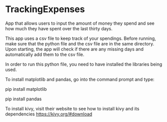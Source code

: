 # TrackingExpenses
App that allows users to input the amount of money they spend and see how much they have spent over the last thirty days.

This app uses a csv file to keep track of your spendings. Before running, make sure that the python file and the csv file are in the same directory. Upon starting, the app will check if there are any missing days and automatically add them to the csv file.

In order to run this python file, you need to have installed the libraries being used.

To install matplotlib and pandas, go into the command prompt and type:

pip install matplotlib

pip install pandas

To install kivy, visit their website to see how to install kivy and its dependencies https://kivy.org/#download
